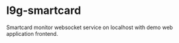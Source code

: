 # l9g-smartcard

Smartcard monitor websocket service on localhost with demo web application frontend.
